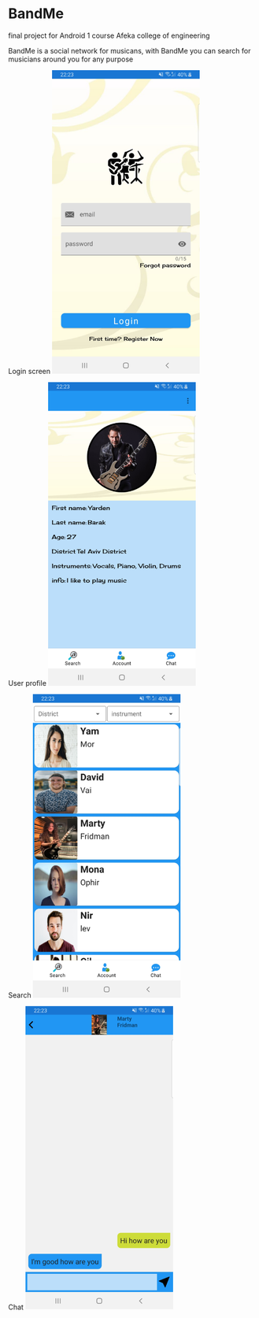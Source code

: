 # BandMe
final project for Android 1 course Afeka college of engineering


BandMe is a social network for musicans, with BandMe you can search for musicians around you for any purpose

Login screen
<img src= "Images/Screenshot_20201020-222338_Band_me%5B1%5D.jpg" width=300 wide =300>

User profile
<img src= "Images/Screenshot_20201020-222308_Band_me%5B1%5D.jpg" width=300 wide =300>

Search 
<img src= "Images/Screenshot_20201020-222319_Band_me%5B1%5D.jpg" width=300 wide =300>

Chat
<img src= "Images/Screenshot_20201020-222328_Band_me%5B1%5D.jpg" width=300 wide =300>



